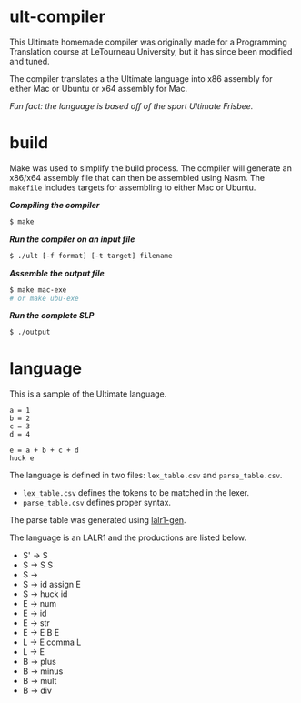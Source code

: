 # ult-compiler
This Ultimate homemade compiler was originally made for a Programming Translation course at LeTourneau University, but it has since been modified and tuned.

The compiler translates a the Ultimate language into x86 assembly for either Mac or Ubuntu or x64 assembly for Mac.

*Fun fact: the language is based off of the sport Ultimate Frisbee.*

# build
Make was used to simplify the build process. The compiler will generate an x86/x64 assembly file that can then be assembled using Nasm. The ```makefile``` includes targets for assembling to either Mac or Ubuntu.

***Compiling the compiler***
```bash
$ make
```

***Run the compiler on an input file***
```bash
$ ./ult [-f format] [-t target] filename
```

***Assemble the output file***
```bash
$ make mac-exe
# or make ubu-exe
```

***Run the complete SLP***
```bash
$ ./output
```

# language

This is a sample of the Ultimate language.
```
a = 1
b = 2
c = 3
d = 4

e = a + b + c + d
huck e
```

The language is defined in two files: ```lex_table.csv``` and ```parse_table.csv```.
* ```lex_table.csv``` defines the tokens to be matched in the lexer.
* ```parse_table.csv``` defines proper syntax.

The parse table was generated using [lalr1-gen](https://github.com/aidanwolter3/lalr1-gen).

The language is an LALR1 and the productions are listed below.

* S' -> S
* S -> S S
* S ->
* S -> id assign E
* S -> huck id
* E -> num
* E -> id
* E -> str
* E -> E B E
* L -> E comma L
* L -> E
* B -> plus
* B -> minus
* B -> mult
* B -> div


